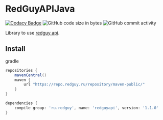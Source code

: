 # RedGuyAPIJava

[![Codacy Badge](https://app.codacy.com/project/badge/Grade/65d406b2374d404890ac5fb467495555)](https://www.codacy.com/gh/RedGuyRu/RedGuyAPIJava/dashboard?utm_source=github.com&amp;utm_medium=referral&amp;utm_content=RedGuyRu/RedGuyAPIJava&amp;utm_campaign=Badge_Grade) ![GitHub code size in bytes](https://img.shields.io/github/languages/code-size/RedGuyRu/RedGuyApiJava) ![GitHub commit activity](https://img.shields.io/github/commit-activity/w/RedGuyRu/RedGuyAPIJava)

Library to use [redguy api](https://wiki.redguy.ru/Api "redguy api").

## Install
gradle
```groovy
repositories {
    mavenCentral()
    maven {
        url "https://repo.redguy.ru/repository/maven-public/"
    }
}

dependencies {
    compile group: 'ru.redguy', name: 'redguyapi', version: '1.1.0'
}
```
